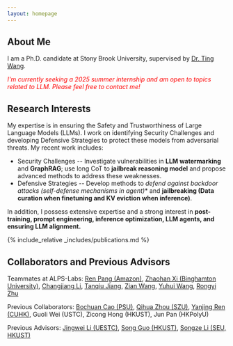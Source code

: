 ```yaml
---
layout: homepage
---
```


## About Me

I am a Ph.D. candidate at Stony Brook University, supervised by [Dr. Ting Wang](https://alps-lab.github.io/).

<span style="color: red;">*I'm currently seeking a 2025 summer internship and am open to topics related to LLM. Please feel free to contact me!*</span>

## Research Interests

My expertise is in ensuring the Safety and Trustworthiness of Large Language Models (LLMs). I work on identifying Security Challenges and developing Defensive Strategies to protect these models from adversarial threats. My recent work includes:
* Security Challenges -- Investigate vulnerabilities in **LLM watermarking** and **GraphRAG**; use long CoT to **jailbreak reasoning model** and propose advanced methods to address these weaknesses.
* Defensive Strategies -- Develop methods to **defend against backdoor attacks* (self-defense mechanisms in agent)** and **jailbreaking (Data curation when finetuning and KV eviction when inference)**.
  
In addition, I possess extensive expertise and a strong interest in **post-training, prompt engineering, inference optimization, LLM agents, and ensuring LLM alignment.**


<!-- ## News



- <label class="paper_label_style">Editorship</label> Ting is assigned the associate editor of ACM Transactions on Intelligent Systems and Technology.
- <label class="info_label_style">Award</label>  [AutoML in the Wild](https://dl.acm.org/doi/abs/10.1145/3544548.3581082) received the CHI'23 Best Paper Honorable Mention.
- <label class="fund_label_style">Grant</label> NSF award to support our research on <a href="https://www.nsf.gov/awardsearch/showAward?AWD_ID=2212323">the Security Risks of AutoML</a>. Thank you, NSF!
- <label class="info_label_style">Award</label> [Android App Analysis](https://dl.acm.org/doi/10.1145/3533767.3534410) received the ACM SIGSOFT Distinguished Paper award! -->


<!-- ## News

- **[Feb. 2020]** Our paper about incremental learning is accepted to CVPR 2020.
- **[Feb. 2020]** We will host the ACM Multimedia Asia 2020 conference in Singapore!
- **[Sept. 2019]** Our paper about few-shot learning is accepted to NeurIPS 2019.
- **[Mar. 2019]** Our paper about few-shot learning is accepted to CVPR 2019. -->



{% include_relative _includes/publications.md %}

<!-- {% include_relative _includes/teaching.md %} -->

<!-- {% include_relative _includes/services.md %} -->

## Collaborators and Previous Advisors 
Teammates at ALPS-Labs: [Ren Pang (Amazon)](https://ain-soph.github.io/), [Zhaohan Xi (Binghamton University)](https://zhaohan-xi.github.io/), [Changjiang Li](https://meet-cjli.github.io/), [Tanqiu Jiang](https://tanqiujiang.github.io/), [Zian Wang](https://zianwang.com/), [Yuhui Wang](https://scholar.google.com/citations?user=eJgbw-oAAAAJ&hl=en), [Rongyi Zhu](https://scholar.google.com/citations?user=MA1MmFAAAAAJ&hl=zh-CN)

Previous Collaborators: [Bochuan Cao (PSU)](https://aaaaaasuka.github.io/), [Qihua Zhou (SZU)](https://qihuazhou.github.io/), [Yanjing Ren (CUHK)](https://scholar.google.com/citations?user=DVuEDJkAAAAJ&hl=zh-CN), Guoli Wei (USTC), Zicong Hong (HKUST), Jun Pan (HKPolyU)

Previous Advisors: [Jingwei Li (UESTC)](https://jingwei87.github.io/), [Song Guo (HKUST)](https://cse.hkust.edu.hk/~songguo/), [Songze Li (SEU, HKUST)](https://songzli.github.io/index.html)


<script type='text/javascript' id='clustrmaps' src='//cdn.clustrmaps.com/map_v2.js?cl=4dbbd6&w=300&t=n&d=yQogTRP1sCUUtzWxfRSFqiPvHgpk71XyO6nBiXkJj6Y&co=ffffff&cmo=e95f42&cmn=05a087&ct=000000'></script>
